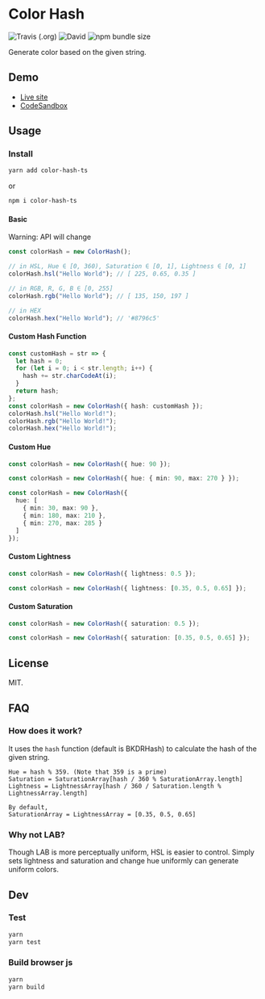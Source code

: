 # Color Hash

![Travis (.org)](https://img.shields.io/travis/zanza00/color-hash) ![David](https://img.shields.io/david/zanza00/color-hash) ![npm bundle size](https://img.shields.io/bundlephobia/min/color-hash-ts)

Generate color based on the given string.

## Demo

- [Live site](https://color-hash-ts-demo.now.sh/)
- [CodeSandbox](https://codesandbox.io/s/github/zanza00/color-hash-ts-demo)

## Usage

### Install

```sh
yarn add color-hash-ts
```

or

```sh
npm i color-hash-ts
```

#### Basic

Warning: API will change

```typescript
const colorHash = new ColorHash();

// in HSL, Hue ∈ [0, 360), Saturation ∈ [0, 1], Lightness ∈ [0, 1]
colorHash.hsl("Hello World"); // [ 225, 0.65, 0.35 ]

// in RGB, R, G, B ∈ [0, 255]
colorHash.rgb("Hello World"); // [ 135, 150, 197 ]

// in HEX
colorHash.hex("Hello World"); // '#8796c5'
```

#### Custom Hash Function

```typescript
const customHash = str => {
  let hash = 0;
  for (let i = 0; i < str.length; i++) {
    hash += str.charCodeAt(i);
  }
  return hash;
};
const colorHash = new ColorHash({ hash: customHash });
colorHash.hsl("Hello World!");
colorHash.rgb("Hello World!");
colorHash.hex("Hello World!");
```

#### Custom Hue

```typescript
const colorHash = new ColorHash({ hue: 90 });
```

```typescript
const colorHash = new ColorHash({ hue: { min: 90, max: 270 } });
```

```typescript
const colorHash = new ColorHash({
  hue: [
    { min: 30, max: 90 },
    { min: 180, max: 210 },
    { min: 270, max: 285 }
  ]
});
```

#### Custom Lightness

```typescript
const colorHash = new ColorHash({ lightness: 0.5 });
```

```typescript
const colorHash = new ColorHash({ lightness: [0.35, 0.5, 0.65] });
```

#### Custom Saturation

```typescript
const colorHash = new ColorHash({ saturation: 0.5 });
```

```typescript
const colorHash = new ColorHash({ saturation: [0.35, 0.5, 0.65] });
```

## License

MIT.

## FAQ

### How does it work?

It uses the `hash` function (default is BKDRHash) to calculate the hash of the given string.

```
Hue = hash % 359. (Note that 359 is a prime)
Saturation = SaturationArray[hash / 360 % SaturationArray.length]
Lightness = LightnessArray[hash / 360 / Saturation.length % LightnessArray.length]

By default,
SaturationArray = LightnessArray = [0.35, 0.5, 0.65]
```

### Why not LAB?

Though LAB is more perceptually uniform, HSL is easier to control.
Simply sets lightness and saturation and change hue uniformly can generate uniform colors.

## Dev

### Test

```bash
yarn
yarn test
```

### Build browser js

```bash
yarn
yarn build
```
